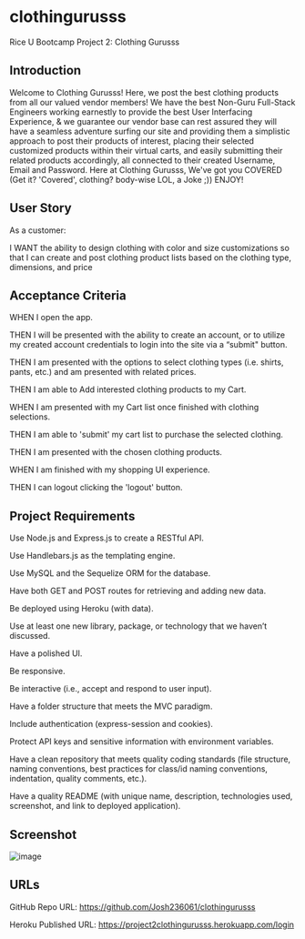 # clothingurusss
Rice U Bootcamp Project 2: Clothing Gurusss

## Introduction

Welcome to Clothing Gurusss! Here, we post the best clothing products from all our valued vendor 
members! We have the best Non-Guru Full-Stack Engineers working earnestly to provide the best 
User Interfacing Experience, & we guarantee our vendor base can rest assured they will have a 
seamless adventure surfing our site and providing them a simplistic approach to post
their products of interest, placing their selected customized products within their virtual 
carts, and easily submitting their related products accordingly, all connected to their created 
Username, Email and Password. Here at Clothing Gurusss,
We've got you COVERED (Get it? 'Covered', clothing? body-wise LOL, a Joke ;)) ENJOY!

## User Story

As a customer:

I  WANT the ability to design clothing with color and size  customizations so that I can create 
and post clothing  product lists  based on the clothing type, dimensions, and price

## Acceptance Criteria

WHEN I open the app.

THEN I will be presented with the ability to create an account, or to utilize my created account 
credentials to login into the site via a “submit" button.

THEN I am presented with the options to select clothing types (i.e. shirts, pants, etc.) and am 
presented with related prices.

THEN I am able to Add interested clothing products to my Cart.

WHEN I am presented with my Cart list once finished with clothing selections.

THEN I am able to 'submit' my cart list to purchase the selected clothing.

THEN I am presented with the chosen clothing products.

WHEN I am finished with my shopping UI experience.

THEN I can logout clicking the 'logout' button.

## Project Requirements

Use Node.js and Express.js to create a RESTful API.

Use Handlebars.js as the templating engine.

Use MySQL and the Sequelize ORM for the database.

Have both GET and POST routes for retrieving and adding new data.

Be deployed using Heroku (with data).

Use at least one new library, package, or technology that we haven’t discussed.

Have a polished UI.

Be responsive.

Be interactive (i.e., accept and respond to user input).

Have a folder structure that meets the MVC paradigm.

Include authentication (express-session and cookies).

Protect API keys and sensitive information with environment variables.

Have a clean repository that meets quality coding standards (file structure, naming conventions, 
best practices for class/id naming conventions, indentation, quality comments, etc.).

Have a quality README (with unique name, description, technologies used, screenshot, and link to 
deployed application).

## Screenshot

![image](https://user-images.githubusercontent.com/71394743/203683329-14a4547f-ef55-4182-a421-34d24f4357fb.png)


## URLs

GitHub Repo URL: https://github.com/Josh236061/clothingurusss

Heroku Published URL: https://project2clothingurusss.herokuapp.com/login

